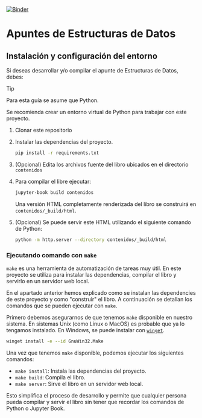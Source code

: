 [![Binder](https://mybinder.org/badge_logo.svg)](https://mybinder.org/v2/gh/untref-edd/apuntes/main)
# Apuntes de Estructuras de Datos

## Instalación y configuración del entorno

Si deseas desarrollar y/o compilar el apunte de Estructuras de Datos, debes:

> [!TIP]
> Para esta guía se asume que Python.
>
> Se recomienda crear un entorno virtual de Python para trabajar con este proyecto.

1. Clonar este repositorio

2. Instalar las dependencias del proyecto.

   ```sh
   pip install -r requirements.txt
   ```

3. (Opcional) Edita los archivos fuente del libro ubicados en el directorio `contenidos`

4. Para compilar el libre ejecutar:

   ```sh
   jupyter-book build contenidos
   ```

   Una versión HTML completamente renderizada del libro se construirá en `contenidos/_build/html`.

5. (Opcional) Se puede servir este HTML utilizando el siguiente comando de Python:

   ```sh
   python -m http.server --directory contenidos/_build/html
   ```

### Ejecutando comando con `make`

`make` es una herramienta de automatización de tareas muy útil. En este proyecto se utiliza para instalar las dependencias, compilar el libro y servirlo en un servidor web local.

En el apartado anterior hemos explicado como se instalan las dependencies de este proyecto y como "construir" el libro. A continuación se detallan los comandos que se pueden ejecutar con `make`.

Primero debemos asegurarnos de que tenemos `make` disponible en nuestro sistema. En sistemas Unix (como Linux o MacOS) es probable que ya lo tengamos instalado. En Windows, se puede instalar con [`winget`](https://docs.microsoft.com/en-us/windows/package-manager/winget/).

```sh
winget install -e --id GnuWin32.Make
```

Una vez que tenemos `make` disponible, podemos ejecutar los siguientes comandos:

- `make install`: Instala las dependencias del proyecto.
- `make build`: Compila el libro.
- `make server`: Sirve el libro en un servidor web local.

Esto simplifica el proceso de desarrollo y permite que cualquier persona pueda compilar y servir el libro sin tener que recordar los comandos de Python o Jupyter Book.
